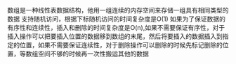 
数组是一种线性表数据结构，他用一组连续的内存空间来存储一组具有相同类型的数据
支持随机访问，根据下标随机访问的时间复杂度是O(1)
如果为了保证数据的有序性和连续性，插入和删除的时间复杂度是O(n),如果不需要保证有序性，对于插入操作可以把要插入位置的数据移到数组的末尾，然后将要插入的数据插入到指定的位置，如果不需要保证连续性，对于删除操作可以删除的时候先标记删除的位置，等数组空间不够的时候再一次性搬运其他的数据